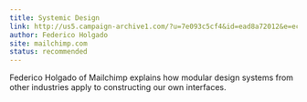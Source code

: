 ```yaml
---
title: Systemic Design
link: http://us5.campaign-archive1.com/?u=7e093c5cf4&id=ead8a72012&e=ecb25a3f93
author: Federico Holgado
site: mailchimp.com
status: recommended
---
```


Federico Holgado of Mailchimp explains how modular design systems from other industries apply to constructing our own interfaces.
